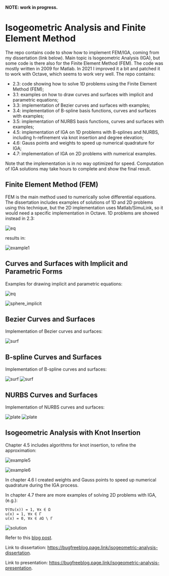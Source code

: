 **NOTE: work in progress.**

# Isogeometric Analysis and Finite Element Method

The repo contains code to show how to implement FEM/IGA, coming from my dissertation (link below). Main topic is Isogeometric Analysis (IGA), but some code is there also for the Finite Element Method (FEM). The code was mostly written in 2009 for Matlab. In 2021 I improved it a bit and patched it to work with Octave, which seems to work very well. The repo contains:

* 2.3: code showing how to solve 1D problems using the Finite Element Method (FEM);
* 3.1: examples on how to draw curves and surfaces with implicit and parametric equations;
* 3.3: implementation of Bezier curves and surfaces with examples;
* 3.4: implementation of B-spline basis functions, curves and surfaces with examples;
* 3.5: implementation of NURBS basis functions, curves and surfaces with examples;
* 4.5: implementation of IGA on 1D problems with B-splines and NURBS, including h-refinement via knot insertion and degree elevation;
* 4.6: Gauss points and weights to speed up numerical quadrature for IGA;
* 4.7: implementation of IGA on 2D problems with numerical examples.

Note that the implementation is in no way optimized for speed. Computation of IGA solutions may take hours to complete and show the final result.

## Finite Element Method (FEM)

FEM is the main method used to numerically solve differential equations. The dissertation includes examples of solutions of 1D and 2D problems using this technique, but the 2D implementation uses Matlab/SimuLink, so it would need a specific implementation in Octave. 1D problems are showed instead in 2.3:

![eq](eq/eq_fem_h_refinement_1.png)

results in:

![example1](2.3/fem_h_refinement_1.svg.png)

## Curves and Surfaces with Implicit and Parametric Forms

Examples for drawing implicit and parametric equations:

![eq](eq/sphere_implicit.png)

![sphere_implicit](3.1/sphere_implicit.svg.png)

## Bezier Curves and Surfaces

Implementation of Bezier curves and surfaces:

![surf](3.3/bezier_surf.svg.png)

## B-spline Curves and Surfaces

Implementation of B-spline curves and surfaces:

![surf](3.4/bspline_surf_2.svg.png)
![surf](3.4/bspline_surf_ring.svg.png)

## NURBS Curves and Surfaces

Implementation of NURBS curves and surfaces:

![plate](3.5/nurbs_plate.svg.png)
![plate](3.5/nurbs_toroid.svg.png)

## Isogeometric Analysis with Knot Insertion

Chapter 4.5 includes algorithms for knot insertion, to refine the approximation:

![example5](4.5/iga_knot_insertion_circle.svg.png)

![example6](4.5/iga_knot_insertion_plate_hole.svg.png)

In chapter 4.6 I created weights and Gauss points to speed up numerical quadrature during the IGA process.

In chapter 4.7 there are more examples of solving 2D problems with IGA, (e.g.):

    ∇(∇u(x)) = 1, ∀x ∈ Ω
    u(x) = 1, ∀x ∈ Γ
    u(x) = 0, ∀x ∈ ∂Ω \ Γ

![solution](4.7/iga_2d_56_1.svg.png)

Refer to this [blog post](https://thebugfreeblog.blogspot.com/p/blog-page_17.html).

Link to dissertation: https://bugfreeblog.page.link/isogeometric-analysis-dissertation.

Link to presentation: https://bugfreeblog.page.link/isogeometric-analysis-presentation.